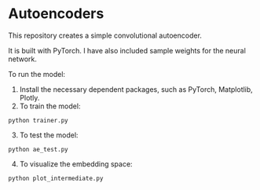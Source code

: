 # Autoencoders
 
This repository creates a simple convolutional autoencoder.

It is built with PyTorch. I have also included sample weights for the neural network.

To run the model:

1. Install the necessary dependent packages, such as PyTorch, Matplotlib, Plotly.
2. To train the model:
```commandline
python trainer.py
```
3. To test the model:
```commandline
python ae_test.py
```
4. To visualize the embedding space:
```commandline
python plot_intermediate.py
```
